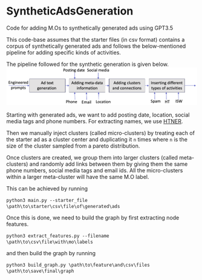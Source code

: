 # SyntheticAdsGeneration
Code for adding M.Os to synthetically generated ads using GPT3.5

This code-base assumes that the starter files (in csv format) contains a corpus of synthetically generated ads and follows the below-mentioned pipeline for adding specific kinds of activities. 

The pipeline followed for the synthetic generation is given below.
![synthetic_data_generation_workflow.png](https://github.com/nair-p/SyntheticAdsGeneration/blob/main/figs/synthetic_data_generation_workflow.png)

Starting with generated ads, we want to add posting date, location, social media tags and phone numbers. For extracting names, we use [HTNER](www.github.com/HTNER). 

Then we manually inject clusters (called micro-clusters) by treating each of the starter ad as a cluster center and duplicating it `n` times where `n` is the size of the cluster sampled from a pareto distribution. 

Once clusters are created, we group them into larger clusters (called meta-clusters) and randomly add links between them by giving them the same phone numbers, social media tags and email ids. All the micro-clusters within a larger meta-cluster will have the same M.O label.  

This can be achieved by running
```
python3 main.py --starter_file \path\to\starter\csv\file\of\generated\ads
```

Once this is done, we need to build the graph by first extracting node features.
```
python3 extract_features.py --filename \path\to\csv\file\with\mo\labels
```

and then build the graph by running
```
python3 build_graph.py \path\to\feature\and\csv\files  \path\to\save\final\graph
```